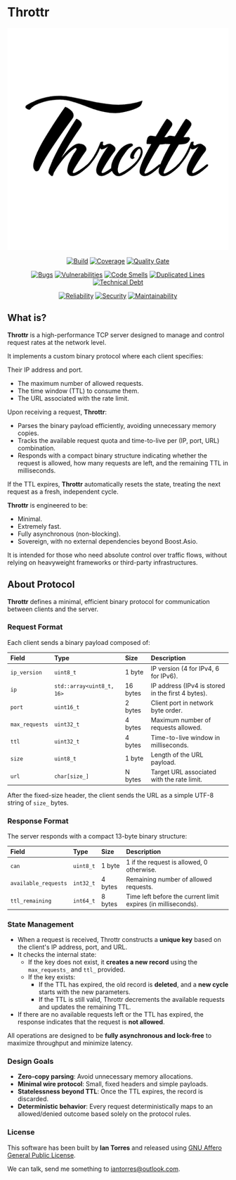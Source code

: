 # Throttr

<p align="center"><a href="https://throttr.cl" target="_blank"><img src="./throttr.png" alt="Throttr"></a></p>

<p align="center">
<a href="https://github.com/throttr/throttr/actions/workflows/build.yml"><img src="https://github.com/throttr/throttr/actions/workflows/build.yml/badge.svg" alt="Build"></a>
<a href="https://codecov.io/gh/throttr/throttr"><img src="https://codecov.io/gh/throttr/throttr/graph/badge.svg?token=QCWYBNCJ0T" alt="Coverage"></a>
<a href="https://sonarcloud.io/project/overview?id=throttr_throttr"><img src="https://sonarcloud.io/api/project_badges/measure?project=throttr_throttr&metric=alert_status" alt="Quality Gate"></a>
</p>

<p align="center">
<a href="https://sonarcloud.io/project/overview?id=throttr_throttr"><img src="https://sonarcloud.io/api/project_badges/measure?project=throttr_throttr&metric=bugs" alt="Bugs"></a>
<a href="https://sonarcloud.io/project/overview?id=throttr_throttr"><img src="https://sonarcloud.io/api/project_badges/measure?project=throttr_throttr&metric=vulnerabilities" alt="Vulnerabilities"></a>
<a href="https://sonarcloud.io/project/overview?id=throttr_throttr"><img src="https://sonarcloud.io/api/project_badges/measure?project=throttr_throttr&metric=code_smells" alt="Code Smells"></a>
<a href="https://sonarcloud.io/project/overview?id=throttr_throttr"><img src="https://sonarcloud.io/api/project_badges/measure?project=throttr_throttr&metric=duplicated_lines_density" alt="Duplicated Lines"></a>
<a href="https://sonarcloud.io/project/overview?id=throttr_throttr"><img src="https://sonarcloud.io/api/project_badges/measure?project=throttr_throttr&metric=sqale_index" alt="Technical Debt"></a>
</p>

<p align="center">
<a href="https://sonarcloud.io/project/overview?id=throttr_throttr"><img src="https://sonarcloud.io/api/project_badges/measure?project=throttr_throttr&metric=reliability_rating" alt="Reliability"></a>
<a href="https://sonarcloud.io/project/overview?id=throttr_throttr"><img src="https://sonarcloud.io/api/project_badges/measure?project=throttr_throttr&metric=security_rating" alt="Security"></a>
<a href="https://sonarcloud.io/project/overview?id=throttr_throttr"><img src="https://sonarcloud.io/api/project_badges/measure?project=throttr_throttr&metric=sqale_rating" alt="Maintainability"></a>
</p>

## What is?

**Throttr** is a high-performance TCP server designed to manage and control request rates at the network level.

It implements a custom binary protocol where each client specifies:

Their IP address and port.

- The maximum number of allowed requests.
- The time window (TTL) to consume them.
- The URL associated with the rate limit.

Upon receiving a request, **Throttr**:

- Parses the binary payload efficiently, avoiding unnecessary memory copies.
- Tracks the available request quota and time-to-live per (IP, port, URL) combination.
- Responds with a compact binary structure indicating whether the request is allowed, how many requests are left, and the remaining TTL in milliseconds.

If the TTL expires, **Throttr** automatically resets the state, treating the next request as a fresh, independent cycle.

**Throttr** is engineered to be:

- Minimal.
- Extremely fast.
- Fully asynchronous (non-blocking).
- Sovereign, with no external dependencies beyond Boost.Asio.

It is intended for those who need absolute control over traffic flows, without relying on heavyweight frameworks or third-party infrastructures.

## About Protocol

**Throttr** defines a minimal, efficient binary protocol for communication between clients and the server.

### Request Format

Each client sends a binary payload composed of:

| Field          | Type                      | Size     | Description                                       |
|:---------------|:--------------------------|:---------|:--------------------------------------------------|
| `ip_version`   | `uint8_t`                 | 1 byte   | IP version (4 for IPv4, 6 for IPv6).              |
| `ip`           | `std::array<uint8_t, 16>` | 16 bytes | IP address (IPv4 is stored in the first 4 bytes). |
| `port`         | `uint16_t`                | 2 bytes  | Client port in network byte order.                |
| `max_requests` | `uint32_t`                | 4 bytes  | Maximum number of requests allowed.               |
| `ttl`          | `uint32_t`                | 4 bytes  | Time-to-live window in milliseconds.              |
| `size`         | `uint8_t`                 | 1 byte   | Length of the URL payload.                        |
| `url`          | `char[size_]`             | N bytes  | Target URL associated with the rate limit.        |

After the fixed-size header, the client sends the URL as a simple UTF-8 string of `size_` bytes.

### Response Format

The server responds with a compact 13-byte binary structure:

| Field                | Type      | Size    | Description                                                   |
|:---------------------|:----------|:--------|:--------------------------------------------------------------|
| `can`                | `uint8_t` | 1 byte  | 1 if the request is allowed, 0 otherwise.                     |
| `available_requests` | `int32_t` | 4 bytes | Remaining number of allowed requests.                         |
| `ttl_remaining`      | `int64_t` | 8 bytes | Time left before the current limit expires (in milliseconds). |

### State Management

- When a request is received, Throttr constructs a **unique key** based on the client's IP address, port, and URL.
- It checks the internal state:
    - If the key does not exist, it **creates a new record** using the `max_requests_` and `ttl_` provided.
    - If the key exists:
        - If the TTL has expired, the old record is **deleted**, and a **new cycle** starts with the new parameters.
        - If the TTL is still valid, Throttr decrements the available requests and updates the remaining TTL.
- If there are no available requests left or the TTL has expired, the response indicates that the request is **not allowed**.

All operations are designed to be **fully asynchronous and lock-free** to maximize throughput and minimize latency.

### Design Goals

- **Zero-copy parsing**: Avoid unnecessary memory allocations.
- **Minimal wire protocol**: Small, fixed headers and simple payloads.
- **Statelessness beyond TTL**: Once the TTL expires, the record is discarded.
- **Deterministic behavior**: Every request deterministically maps to an allowed/denied outcome based solely on the protocol rules.

### License

This software has been built by **Ian Torres** and released using [GNU Affero General Public License](./LICENSE).

We can talk, send me something to [iantorres@outlook.com](mailto://iantorres@outlook.com).